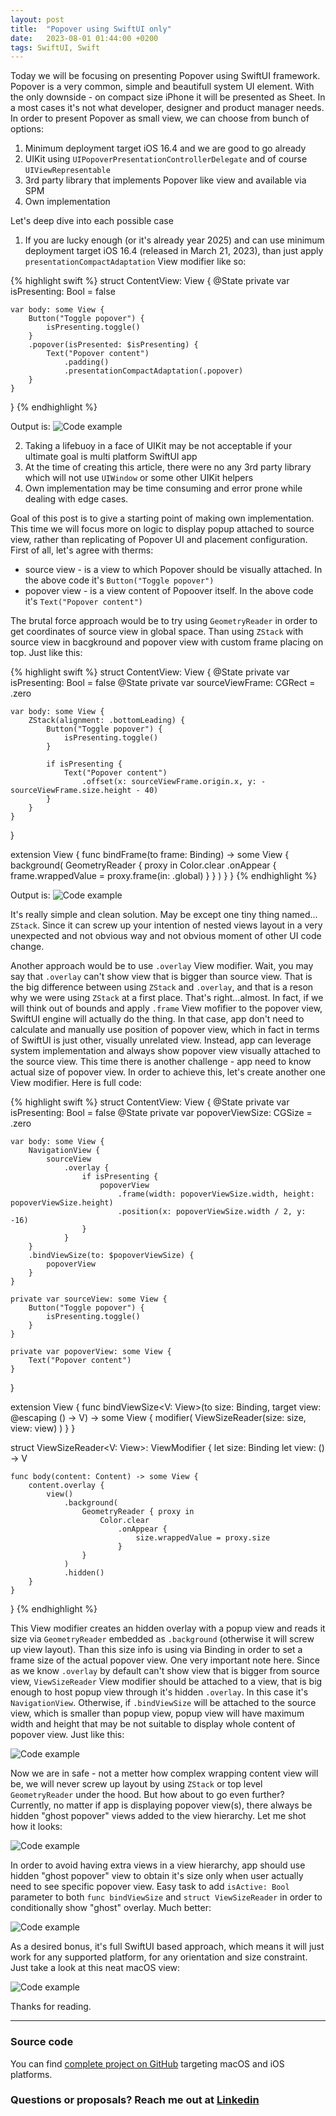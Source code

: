 ```yaml
---
layout: post
title:  "Popover using SwiftUI only"
date:   2023-08-01 01:44:00 +0200
tags: SwiftUI, Swift
---
```

Today we will be focusing on presenting Popover using SwiftUI framework.
Popover is a very common, simple and beautifull system UI element. With the only downside - on compact size iPhone it will be presented as Sheet.
In a most cases it's not what developer, designer and product manager needs. In order to present Popover as small view, we can choose from bunch of options:
1. Minimum deployment target iOS 16.4 and we are good to go already
2. UIKit using `UIPopoverPresentationControllerDelegate` and of course `UIViewRepresentable`
3. 3rd party library that implements Popover like view and available via SPM
4. Own implementation

Let's deep dive into each possible case

1. If you are lucky enough (or it's already year 2025) and can use minimum deployment target iOS 16.4 (released in March 21, 2023), than just apply `presentationCompactAdaptation` View modifier like so:

{% highlight swift %}
struct ContentView: View {
    @State private var isPresenting: Bool = false
    
    var body: some View {
        Button("Toggle popover") {
            isPresenting.toggle()
        }
        .popover(isPresented: $isPresenting) {
            Text("Popover content")
                .padding()
                .presentationCompactAdaptation(.popover)
        }
    }
}
{% endhighlight %}

Output is:
![Code example](/assets/images/code_00005.png)

2. Taking a lifebuoy in a face of UIKit may be not acceptable if your ultimate goal is multi platform SwiftUI app
3. At the time of creating this article, there were no any 3rd party library which will not use `UIWindow` or some other UIKit helpers
4. Own implementation may be time consuming and error prone while dealing with edge cases.

Goal of this post is to give a starting point of making own implementation. This time we will focus more on logic to display popup attached to source view, rather than replicating of Popover UI and placement configuration. First of all, let's agree with therms:
* source view - is a view to which Popover should be visually attached. In the above code it's `Button("Toggle popover")`
* popover view - is a view content of Popoover itself. In the above code it's `Text("Popover content")`

The brutal force approach would be to try using `GeometryReader` in order to get coordinates of source view in global space. Than using `ZStack` with source view in bacgkround and popover view with custom frame placing on top. Just like this:

{% highlight swift %}
struct ContentView: View {
    @State private var isPresenting: Bool = false
    @State private var sourceViewFrame: CGRect = .zero
    
    var body: some View {
        ZStack(alignment: .bottomLeading) {
            Button("Toggle popover") {
                isPresenting.toggle()
            }
            
            if isPresenting {
                Text("Popover content")
                    .offset(x: sourceViewFrame.origin.x, y: -sourceViewFrame.size.height - 40)
            }
        }
    }
}

extension View {
    func bindFrame(to frame: Binding<CGRect>) -> some View {
        background(
            GeometryReader { proxy in
                Color.clear
                    .onAppear {
                        frame.wrappedValue = proxy.frame(in: .global)
                    }
            }
        )
    }
}
{% endhighlight %}

Output is:
![Code example](/assets/images/code_00006.gif)

It's really simple and clean solution. May be except one tiny thing named... `ZStack`. Since it can screw up your intention of nested views layout in a very unexpected and not obvious way and not obvious moment of other UI code change.

Another approach would be to use `.overlay` View modifier. Wait, you may say that `.overlay` can't show view that is bigger than source view. That is the big difference between using `ZStack` and `.overlay`, and that is a reson why we were using `ZStack` at a first place. That's right...almost. In fact, if we will think out of bounds and apply `.frame` View mofifier to the popover view, SwiftUI engine will actually do the thing. In that case, app don't need to calculate and manually use position of popover view, which in fact in terms of SwiftUI is just other, visually unrelated view. Instead, app can leverage system implementation and always show popover view visually attached to the source view.
This time there is another challenge - app need to know actual size of popover view. In order to achieve this, let's create another one View modifier. Here is full code:

{% highlight swift %}
struct ContentView: View {
    @State private var isPresenting: Bool = false
    @State private var popoverViewSize: CGSize = .zero
    
    var body: some View {
        NavigationView {
            sourceView
                .overlay {
                    if isPresenting {
                        popoverView
                            .frame(width: popoverViewSize.width, height: popoverViewSize.height)
                            .position(x: popoverViewSize.width / 2, y: -16)
                    }
                }
        }
        .bindViewSize(to: $popoverViewSize) {
            popoverView
        }
    }
    
    private var sourceView: some View {
        Button("Toggle popover") {
            isPresenting.toggle()
        }
    }
    
    private var popoverView: some View {
        Text("Popover content")
    }
}

extension View {
    func bindViewSize<V: View>(to size: Binding<CGSize>, target view: @escaping () -> V) -> some View {
        modifier(
            ViewSizeReader(size: size, view: view)
        )
    }
}

struct ViewSizeReader<V: View>: ViewModifier {
    let size: Binding<CGSize>
    let view: () -> V
    
    func body(content: Content) -> some View {
        content.overlay {
            view()
                .background(
                    GeometryReader { proxy in
                        Color.clear
                            .onAppear {
                                size.wrappedValue = proxy.size
                            }
                    }
                )
                .hidden()
        }
    }
}
{% endhighlight %}

This View modifier creates an hidden overlay with a popup view and reads it size via `GeometryReader` embedded as `.background` (otherwise it will screw up view layout). Than this size info is using via Binding in order to set a frame size of the actual popover view.
One very important note here. Since as we know `.overlay` by default can't show view that is bigger from source view, `ViewSizeReader` View modifier should be attached to a view, that is big enough to host popup view through it's hidden `.overlay`. In this case it's `NavigationView`. Otherwise, if `.bindViewSize` will be attached to the source view, which is smaller than popup view, popup view will have maximum width and height that may be not suitable to display whole content of popover view. Just like this:

![Code example](/assets/images/code_00007.png)

Now we are in safe - not a metter how complex wrapping content view will be, we will never screw up layout by using `ZStack` or top level `GeometryReader` under the hood. But how about to go even further? Currently, no matter if app is displaying popover view(s), there always be hidden "ghost popover" views added to the view hierarchy. Let me shot how it looks:

![Code example](/assets/images/code_00008.png)

In order to avoid having extra views in a view hierarchy, app should use hidden "ghost popover" view to obtain it's size only when user actually need to see specific popover view. Easy task to add `isActive: Bool` parameter to both `func bindViewSize` and `struct ViewSizeReader` in order to conditionally show "ghost" overlay. Much better:

![Code example](/assets/images/code_00009.png)

As a desired bonus, it's full SwiftUI based approach, which means it will just work for any supported platform, for any orientation and size constraint. Just take a look at this neat macOS view:

![Code example](/assets/images/code_000010.png)

Thanks for reading.

---

### Source code

You can find [complete project on GitHub](https://github.com/Devepre/blog_sources/tree/main/Popover) targeting macOS and iOS platforms.

### Questions or proposals? Reach me out at [Linkedin](https://www.linkedin.com/in/serhii-kyrylenko-232189110)
